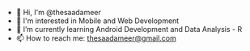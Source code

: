 - 👋 Hi, I'm @thesaadameer
- 👀 I'm interested in Mobile and Web Development
- 🌱 I’m currently learning Android Development and Data Analysis - R 
- 📫 How to reach me: thesaadameer@gmail.com

<!--
**thesaadameer/thesaadameer** is a ✨ _special_ ✨ repository because its `README.md` (this file) appears on your GitHub profile.

Here are some ideas to get you started:

- 🔭 I’m currently working on ...
- 🌱 I’m currently learning ...
- 👯 I’m looking to collaborate on ...
- 🤔 I’m looking for help with ...
- 💬 Ask me about ...
- 📫 How to reach me: ...
- 😄 Pronouns: ...
- ⚡ Fun fact: ...
-->
